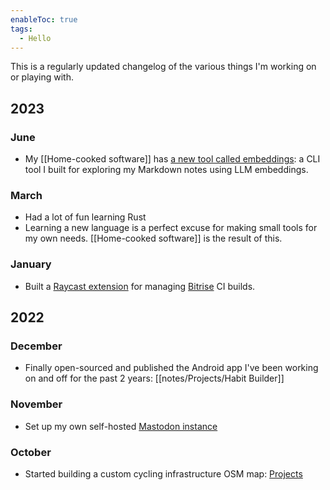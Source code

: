 ```yaml
---
enableToc: true
tags:
  - Hello
---
```


This is a regularly updated changelog of the various things I'm working on or playing with.

## 2023

### June
- My [[Home-cooked software]] has [a new tool called embeddings](https://github.com/ofalvai/homecooked/tree/main/embeddings): a CLI tool I built for exploring my Markdown notes using LLM embeddings.

### March
- Had a lot of fun learning Rust
- Learning a new language is a perfect excuse for making small tools for my own needs. [[Home-cooked software]] is the result of this.

### January

* Built a [Raycast extension](https://www.raycast.com/ofalvai/bitrise) for managing [Bitrise](https://bitrise.io) CI builds.

## 2022

### December

* Finally open-sourced and published the Android app I've been working on and off for the past 2 years: [[notes/Projects/Habit Builder]]

### November

* Set up my own self-hosted [Mastodon instance](https://mastodon.oliverfalvai.xyz/@oli)

### October

* Started building a custom cycling infrastructure OSM map: [Projects](Projects.md)